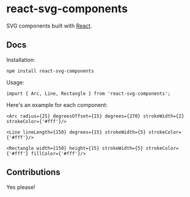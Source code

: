 # react-svg-components

SVG components built with [React][react].

## Docs

Installation:

`npm install react-svg-components`

Usage:

`import { Arc, Line, Rectangle } from 'react-svg-components';`

Here's an example for each component:

`<Arc radius={25} degreesOffset={15} degrees={270} strokeWidth={2} strokeColor={'#fff'}/>`

`<Line lineLength={150} degrees={15} strokeWidth={5} strokeColor={'#fff'}/>`

`<Rectangle width={150} height={15} strokeWidth={5} strokeColor={'#fff'} fillColor={'#fff'}/>`

## Contributions

Yes please!

[react]: http://facebook.github.io/react/
